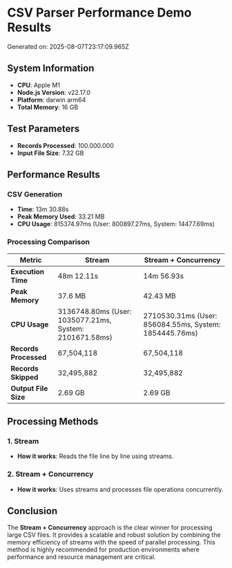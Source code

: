 # CSV Parser Performance Demo Results

Generated on: 2025-08-07T23:17:09.965Z

## System Information

- **CPU**: Apple M1
- **Node.js Version**: v22.17.0
- **Platform**: darwin arm64
- **Total Memory**: 16 GB

## Test Parameters

- **Records Processed**: 100.000.000
- **Input File Size**: 7.32 GB

## Performance Results

### CSV Generation

- **Time**: 13m 30.88s
- **Peak Memory Used**: 33.21 MB
- **CPU Usage**: 815374.97ms (User: 800897.27ms, System: 14477.69ms)

### Processing Comparison

| Metric                | Stream                                                  | Stream + Concurrency                                   |
|-----------------------|---------------------------------------------------------|--------------------------------------------------------|
| **Execution Time**    | 48m 12.11s                                              | 14m 56.93s                                             |
| **Peak Memory**       | 37.6 MB                                                 | 42.43 MB                                               |
| **CPU Usage**         | 3136748.80ms (User: 1035077.21ms, System: 2101671.58ms) | 2710530.31ms (User: 856084.55ms, System: 1854445.76ms) |
| **Records Processed** | 67,504,118                                              | 67,504,118                                             |
| **Records Skipped**   | 32,495,882                                              | 32,495,882                                             |
| **Output File Size**  | 2.69 GB                                                 | 2.69 GB                                                |

## Processing Methods

### 1. Stream

- **How it works**: Reads the file line by line using streams.

### 2. Stream + Concurrency

- **How it works**: Uses streams and processes file operations concurrently.

## Conclusion

The **Stream + Concurrency** approach is the clear winner for processing large
CSV files. It provides a scalable and robust solution by combining the memory
efficiency of streams with the speed of parallel processing. This method is
highly recommended for production environments where performance and resource
management are critical.
